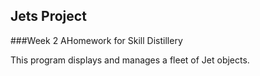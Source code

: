 ## Jets Project

###Week 2 AHomework for Skill Distillery

This program displays and manages a fleet of Jet objects.
